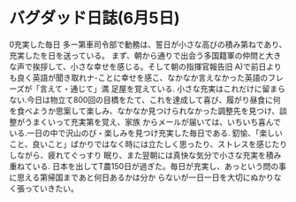 # バグダッド日誌(6月5日)

0充実した毎日
多ー第車司令部で動務は、誓日が小さな高びの積み第ねであり、充実したを日を送っている。
まず、朝から通りで出会う多国籍軍の仲問と大きな声で挨拶して、小さな幸せを感じる。そして朝の指揮官報告旧
A)で前日よりも良く英語が聞き取れナ-ことに幸せを感こ、なかなか言えなかった英語のフレーズが「言えて・通じて」満
足屋を覚えている.
小さな充実はこれだけに留まらない.今日は物立て800回の目橋をたて、これを達成して喜び、履がり昼食に何
を食べようか思案して楽しみ、なかなか見つけられなかった調整先を見つけ、談整がうまくいって充実第を覚え、家族
からメールが届いては、いちいち喜んでいる.一日の中で沢山のび・楽しみを見つけ充実した毎日である.
釖愉、「楽しいこと、良いこと」ばかりではなく時には立たしく思ったり、ストレスを感じたりしながら、疲れてぐっすり
眠り、また翌朝には真快な気分で小さな充実を積み重ねている.
日本を出してT農150日が過ぎた。毎日が充実し、あっという問の事に思える第帰国まであと何日あるかは分か
らないが一日一日を大切にぬかりなく張っていきたい。
